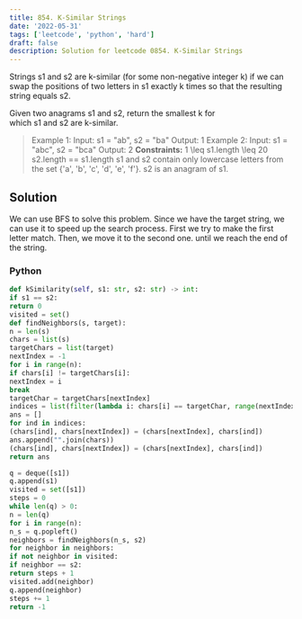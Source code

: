 ```yaml
---
title: 854. K-Similar Strings
date: '2022-05-31'
tags: ['leetcode', 'python', 'hard']
draft: false
description: Solution for leetcode 0854. K-Similar Strings
---
```



Strings s1 and s2 are k-similar (for some non-negative integer k) if we can swap the positions of two letters in s1 exactly k times so that the resulting string equals s2.

Given two anagrams s1 and s2, return the smallest k for which s1 and s2 are k-similar.

> Example 1:
> Input: s1 <TeX>=</TeX> "ab", s2 <TeX>=</TeX> "ba"
> Output: 1
> Example 2:
> Input: s1 <TeX>=</TeX> "abc", s2 <TeX>=</TeX> "bca"
> Output: 2
**Constraints:**
> 1 <TeX>\leq</TeX> s1.length <TeX>\leq</TeX> 20
> s2.length <TeX>=</TeX><TeX>=</TeX> s1.length
> s1 and s2 contain only lowercase letters from the set {'a', 'b', 'c', 'd', 'e', 'f'}.
> s2 is an anagram of s1.


## Solution
We can use BFS to solve this problem. Since we have the target string, we can use it to speed up the search process. First we try to make the first letter match. Then, we move it to the second one. until we reach the end of the string.


### Python
```python
def kSimilarity(self, s1: str, s2: str) -> int:
if s1 == s2:
return 0
visited = set()
def findNeighbors(s, target):
n = len(s)
chars = list(s)
targetChars = list(target)
nextIndex = -1
for i in range(n):
if chars[i] != targetChars[i]:
nextIndex = i
break
targetChar = targetChars[nextIndex]
indices = list(filter(lambda i: chars[i] == targetChar, range(nextIndex, n)))
ans = []
for ind in indices:
(chars[ind], chars[nextIndex]) = (chars[nextIndex], chars[ind])
ans.append("".join(chars))
(chars[ind], chars[nextIndex]) = (chars[nextIndex], chars[ind])
return ans

q = deque([s1])
q.append(s1)
visited = set([s1])
steps = 0
while len(q) > 0:
n = len(q)
for i in range(n):
n_s = q.popleft()
neighbors = findNeighbors(n_s, s2)
for neighbor in neighbors:
if not neighbor in visited:
if neighbor == s2:
return steps + 1
visited.add(neighbor)
q.append(neighbor)
steps += 1
return -1
```
